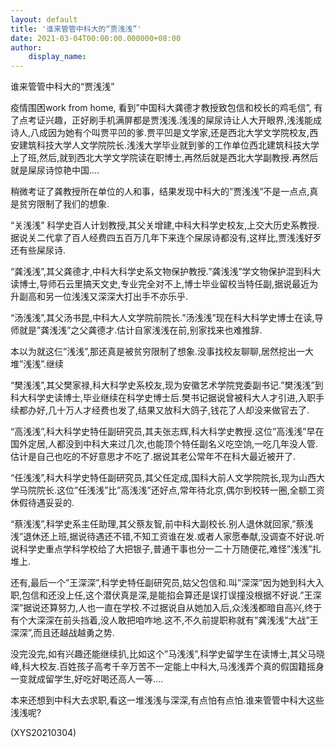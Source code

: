 ```yaml
---
layout: default
title: '谁来管管中科大的“贾浅浅”'
date: 2021-03-04T00:00:00.000000+08:00
author:
    display_name: 
---
```


谁来管管中科大的“贾浅浅”

疫情围困work from home, 看到”中国科大龚德才教授致包信和校长的鸡毛信”, 有了点考证兴趣，正好刷手机满屏都是贾浅浅.浅浅的屎尿诗让人大开眼界,浅浅能成诗人,八成因为她有个叫贾平凹的爹.贾平凹是文学家,还是西北大学文学院校友,西安建筑科技大学人文学院院长.浅浅大学毕业就到爹的工作单位西北建筑科技大学上了班,然后,就到西北大学文学院读在职博士,再然后就是西北大学副教授.再然后就是屎尿诗惊艳中国....

稍微考证了龚教授所在单位的人和事，结果发现中科大的”贾浅浅”不是一点点,真是贫穷限制了我们的想象.

“关浅浅” 科学史百人计划教授,其父关增建,中科大科学史校友,上交大历史系教授.据说关二代拿了百人经费四五百万几年下来连个屎尿诗都没有,这样比,贾浅浅好歹还有些屎尿诗.

“龚浅浅”,其父龚德才,中科大科学史系文物保护教授.”龚浅浅”学文物保护混到科大读博士,导师石云里搞天文史,专业完全对不上,博士毕业留校当特任副,据说最近为升副高和另一位浅浅又深深大打出手不亦乐乎.

“汤浅浅”,其父汤书昆,中科大人文学院前院长.”汤浅浅”现在科大科学史博士在读,导师就是”龚浅浅”之父龚德才.估计自家浅浅在前,别家找来也难推辞.

本以为就这仨”浅浅”,那还真是被贫穷限制了想象.没事找校友聊聊,居然挖出一大堆”浅浅”.继续

“樊浅浅”,其父樊家禄,科大科学史系校友,现为安徽艺术学院党委副书记.”樊浅浅”到科大科学史读博士,毕业继续在科学史博士后.樊书记据说曾被科大人才引进,入职手续都办好,几十万人才经费也发了,结果又放科大鸽子,钱花了人却没来做官去了.

“高浅浅”,科大科学史特任副研究员,其夫张志辉,科大科学史教授.这位”高浅浅”早在国外定居,人都没到中科大来过几次,也能顶个特任副名义吃空饷,一吃几年没人管.估计是自己也吃的不好意思才不吃了.据说其老公常年不在科大最近被开了.

“任浅浅”,科大科学史特任副研究员,其父任定成,国科大前人文学院院长,现为山西大学马院院长.这位”任浅浅”比”高浅浅”还好点,常年待北京,偶尔到校转一圈,全额工资休假待遇妥妥的.

“蔡浅浅”,科学史系主任助理,其父蔡友智,前中科大副校长.别人退休就回家,”蔡浅浅”退休还上班,据说待遇还不错,不知工资谁在发.或者人家愿奉献,没调查不好说.听说科学史重点学科学校给了大把银子,普通干事也分一二十万随便花,难怪”浅浅”扎堆上.

还有,最后一个”王深深”,科学史特任副研究员,姑父包信和.叫”深深”因为她到科大入职,包信和还没上任,这个潜伏真是深,是能掐会算还是误打误撞没根据不好说.”王深深”据说还算努力,人也一直在学校.不过据说自从她加入后,众浅浅都暗自高兴,终于有个大深深在前头挡着,没人敢把咱咋地.这不,不久前提职称就有”龚浅浅”大战”王深深”,而且还越战越勇之势.

没完没完,如有兴趣还能继续扒,比如这个”马浅浅”,科学史留学生在读博士,其父马晓峰,科大校友.百姓孩子高考千辛万苦不一定能上中科大,马浅浅弄个真的假国籍摇身一变就成留学生,好吃好喝还高人一等….

本来还想到中科大去求职,看这一堆浅浅与深深,有点怕有点怕.谁来管管中科大这些浅浅呢?

(XYS20210304)

